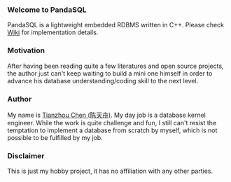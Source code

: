 ### Welcome to PandaSQL
PandaSQL is a lightweight embedded RDBMS written in C++. Please check [Wiki](https://github.com/tianzhou/PandaSQL/wiki) for implementation details.

### Motivation
After having been reading quite a few literatures and open source projects, the author just can't keep waiting to build a mini one himself in order to advance his database understanding/coding skill to the next level.

### Author
My name is [Tianzhou Chen (陈天舟)](http://drawrect.com). My day job is a database kernel engineer. While the work is quite challenge and fun, I still can't resist the temptation to implement a database from scratch by myself, which is not possible to be fulfilled by my job.

### Disclaimer
This is just my hobby project, it has no affiliation with any other parties.
